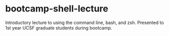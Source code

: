 bootcamp-shell-lecture
======================

Introductory lecture to using the command line, bash, and zsh. Presented to 1st year UCSF graduate students during bootcamp.
